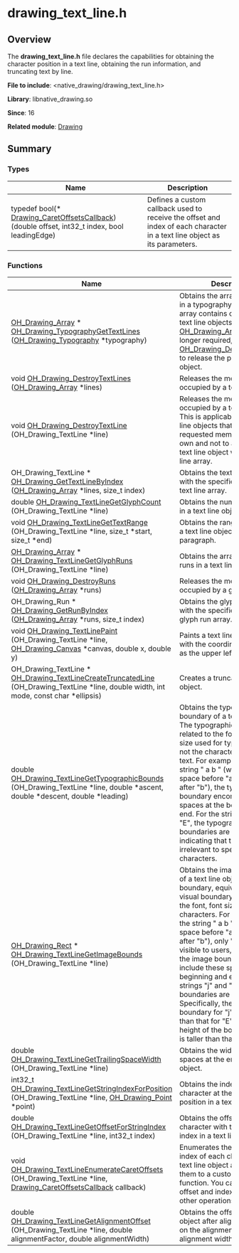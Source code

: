 # drawing_text_line.h


## Overview

The **drawing_text_line.h** file declares the capabilities for obtaining the character position in a text line, obtaining the run information, and truncating text by line.

**File to include**: <native_drawing/drawing_text_line.h>

**Library**: libnative_drawing.so

**Since**: 16

**Related module**: [Drawing](_drawing.md)


## Summary


### Types

| Name| Description| 
| -------- | -------- |
| typedef bool(\* [Drawing_CaretOffsetsCallback](_drawing.md#drawing_caretoffsetscallback)) (double offset, int32_t index, bool leadingEdge) | Defines a custom callback used to receive the offset and index of each character in a text line object as its parameters. | 


### Functions

| Name| Description| 
| -------- | -------- |
| [OH_Drawing_Array](_drawing.md#oh_drawing_array) \* [OH_Drawing_TypographyGetTextLines](_drawing.md#oh_drawing_typographygettextlines) ([OH_Drawing_Typography](_drawing.md#oh_drawing_typography) \*typography) | Obtains the array of text lines in a typography object. This array contains one or more text line objects. When [OH_Drawing_Array](_drawing.md#oh_drawing_array) is no longer required, call [OH_Drawing_DestroyTextLines](_drawing.md#oh_drawing_destroytextlines) to release the pointer to the object. | 
| void [OH_Drawing_DestroyTextLines](_drawing.md#oh_drawing_destroytextlines) ([OH_Drawing_Array](_drawing.md#oh_drawing_array) \*lines) | Releases the memory occupied by a text line array. | 
| void [OH_Drawing_DestroyTextLine](_drawing.md#oh_drawing_destroytextline) (OH_Drawing_TextLine \*line) | Releases the memory occupied by a text line object. This is applicable only to text line objects that have requested memory on their own and not to a particular text line object within a text line array. | 
| OH_Drawing_TextLine \* [OH_Drawing_GetTextLineByIndex](_drawing.md#oh_drawing_gettextlinebyindex) ([OH_Drawing_Array](_drawing.md#oh_drawing_array) \*lines, size_t index) | Obtains the text line object with the specified index in a text line array. | 
| double [OH_Drawing_TextLineGetGlyphCount](_drawing.md#oh_drawing_textlinegetglyphcount) (OH_Drawing_TextLine \*line) | Obtains the number of glyphs in a text line object. | 
| void [OH_Drawing_TextLineGetTextRange](_drawing.md#oh_drawing_textlinegettextrange) (OH_Drawing_TextLine \*line, size_t \*start, size_t \*end) | Obtains the range of the text in a text line object in the entire paragraph. | 
| [OH_Drawing_Array](_drawing.md#oh_drawing_array) \* [OH_Drawing_TextLineGetGlyphRuns](_drawing.md#oh_drawing_textlinegetglyphruns) (OH_Drawing_TextLine \*line) | Obtains the array of glyph runs in a text line object. | 
| void [OH_Drawing_DestroyRuns](_drawing.md#oh_drawing_destroyruns) ([OH_Drawing_Array](_drawing.md#oh_drawing_array) \*runs) | Releases the memory occupied by a glyph run array. | 
| OH_Drawing_Run \* [OH_Drawing_GetRunByIndex](_drawing.md#oh_drawing_getrunbyindex) ([OH_Drawing_Array](_drawing.md#oh_drawing_array) \*runs, size_t index) | Obtains the glyph run object with the specified index in a glyph run array. | 
| void [OH_Drawing_TextLinePaint](_drawing.md#oh_drawing_textlinepaint) (OH_Drawing_TextLine \*line, [OH_Drawing_Canvas](_drawing.md#oh_drawing_canvas) \*canvas, double x, double y) | Paints a text line on the canvas with the coordinate point (x, y) as the upper left corner. | 
| OH_Drawing_TextLine \* [OH_Drawing_TextLineCreateTruncatedLine](_drawing.md#oh_drawing_textlinecreatetruncatedline) (OH_Drawing_TextLine \*line, double width, int mode, const char \*ellipsis) | Creates a truncated text line object. | 
| double [OH_Drawing_TextLineGetTypographicBounds](_drawing.md#oh_drawing_textlinegettypographicbounds) (OH_Drawing_TextLine \*line, double \*ascent, double \*descent, double \*leading) | Obtains the typographic boundary of a text line object. The typographic boundary is related to the font and font size used for typography, but not the characters within the text. For example, for the string " a b " (which has a space before "a" and a space after "b"), the typographic boundary encompasses the spaces at the beginning and end. For the strings "j" and "E", the typographic boundaries are the same, indicating that they are irrelevant to specific characters. | 
| [OH_Drawing_Rect](_drawing.md#oh_drawing_rect) \* [OH_Drawing_TextLineGetImageBounds](_drawing.md#oh_drawing_textlinegetimagebounds) (OH_Drawing_TextLine \*line) | Obtains the image boundary of a text line object. The image boundary, equivalent to a visual boundary, is related to the font, font size, and characters. For example, for the string " a b " (which has a space before "a" and a space after "b"), only "a b" are visible to users, and therefore the image boundary does not include these spaces at the beginning and end. For the strings "j" and "E", their image boundaries are different. Specifically, the width of the boundary for "j" is narrower than that for "E", and the height of the boundary for "j" is taller than that for "E". | 
| double [OH_Drawing_TextLineGetTrailingSpaceWidth](_drawing.md#oh_drawing_textlinegettrailingspacewidth) (OH_Drawing_TextLine \*line) | Obtains the width of the spaces at the end of a text line object. | 
| int32_t [OH_Drawing_TextLineGetStringIndexForPosition](_drawing.md#oh_drawing_textlinegetstringindexforposition) (OH_Drawing_TextLine \*line, [OH_Drawing_Point](_drawing.md#oh_drawing_point) \*point) | Obtains the index of a character at the specified position in a text line object. | 
| double [OH_Drawing_TextLineGetOffsetForStringIndex](_drawing.md#oh_drawing_textlinegetoffsetforstringindex) (OH_Drawing_TextLine \*line, int32_t index) | Obtains the offset of a character with the specified index in a text line object. | 
| void [OH_Drawing_TextLineEnumerateCaretOffsets](_drawing.md#oh_drawing_textlineenumeratecaretoffsets) (OH_Drawing_TextLine \*line, [Drawing_CaretOffsetsCallback](_drawing.md#drawing_caretoffsetscallback) callback) | Enumerates the offset and index of each character in a text line object and passes them to a custom callback function. You can use the offset and index array for other operations. | 
| double [OH_Drawing_TextLineGetAlignmentOffset](_drawing.md#oh_drawing_textlinegetalignmentoffset) (OH_Drawing_TextLine \*line, double alignmentFactor, double alignmentWidth) | Obtains the offset of a text line object after alignment based on the alignment factor and alignment width. | 
